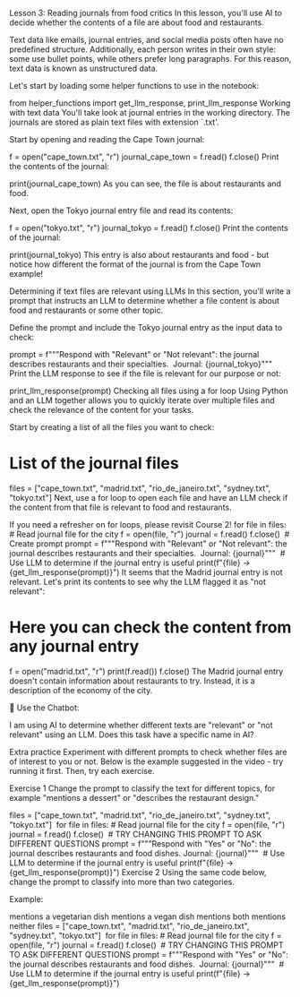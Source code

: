 Lesson 3: Reading journals from food critics
In this lesson, you'll use AI to decide whether the contents of a file are about food and restaurants.

Text data like emails, journal entries, and social media posts often have no predefined structure. Additionally, each person writes in their own style: some use bullet points, while others prefer long paragraphs. For this reason, text data is known as unstructured data.

Let's start by loading some helper functions to use in the notebook:

from helper_functions import get_llm_response, print_llm_response
Working with text data
You'll take look at journal entries in the working directory. The journals are stored as plain text files with extension `.txt'.

Start by opening and reading the Cape Town journal:

f = open("cape_town.txt", "r")
journal_cape_town = f.read()
f.close()
Print the contents of the journal:

print(journal_cape_town)
As you can see, the file is about restaurants and food.

Next, open the Tokyo journal entry file and read its contents:

f = open("tokyo.txt", "r")
journal_tokyo = f.read() 
f.close()
Print the contents of the journal:

print(journal_tokyo)
This entry is also about restaurants and food - but notice how different the format of the journal is from the Cape Town example!

Determining if text files are relevant using LLMs
In this section, you'll write a prompt that instructs an LLM to determine whether a file content is about food and restaurants or some other topic.

Define the prompt and include the Tokyo journal entry as the input data to check:

prompt = f"""Respond with "Relevant" or "Not relevant": 
the journal describes restaurants and their specialties. 
​
Journal:
{journal_tokyo}"""
Print the LLM response to see if the file is relevant for our purpose or not:

print_llm_response(prompt)
Checking all files using a for loop
Using Python and an LLM together allows you to quickly iterate over multiple files and check the relevance of the content for your tasks.

Start by creating a list of all the files you want to check:

# List of the journal files
files = ["cape_town.txt", "madrid.txt", "rio_de_janeiro.txt", "sydney.txt", "tokyo.txt"]
Next, use a for loop to open each file and have an LLM check if the content from that file is relevant to food and restaurants.

If you need a refresher on for loops, please revisit Course 2!
for file in files:
    # Read journal file for the city
    f = open(file, "r")
    journal = f.read()
    f.close()
​
    # Create prompt
    prompt = f"""Respond with "Relevant" or "Not relevant": 
    the journal describes restaurants and their specialties. 
​
    Journal:
    {journal}"""
​
    # Use LLM to determine if the journal entry is useful
    print(f"{file} -> {get_llm_response(prompt)}")
It seems that the Madrid journal entry is not relevant. Let's print its contents to see why the LLM flagged it as "not relevant":

# Here you can check the content from any journal entry
f = open("madrid.txt", "r") 
print(f.read()) 
f.close()
The Madrid journal entry doesn't contain information about restaurants to try. Instead, it is a description of the economy of the city.

🤖 Use the Chatbot:

I am using AI to determine whether different texts are "relevant" or "not relevant" using an LLM. Does this task have a specific name in AI?

Extra practice
Experiment with different prompts to check whether files are of interest to you or not. Below is the example suggested in the video - try running it first. Then, try each exercise.

Exercise 1
Change the prompt to classify the text for different topics, for example "mentions a dessert" or "describes the restaurant design."

files = ["cape_town.txt", "madrid.txt", "rio_de_janeiro.txt", 
         "sydney.txt", "tokyo.txt"]
​
for file in files:
    # Read journal file for the city
    f = open(file, "r")
    journal = f.read()
    f.close()
​
    # TRY CHANGING THIS PROMPT TO ASK DIFFERENT QUESTIONS
    prompt = f"""Respond with "Yes" or "No": 
    the journal describes restaurants and food dishes. 
​
    Journal:
    {journal}"""
​
    # Use LLM to determine if the journal entry is useful
    print(f"{file} -> {get_llm_response(prompt)}")
Exercise 2
Using the same code below, change the prompt to classify into more than two categories.

Example:

mentions a vegetarian dish
mentions a vegan dish
mentions both
mentions neither
files = ["cape_town.txt", "madrid.txt", "rio_de_janeiro.txt", 
         "sydney.txt", "tokyo.txt"]
​
for file in files:
    # Read journal file for the city
    f = open(file, "r")
    journal = f.read()
    f.close()
​
    # TRY CHANGING THIS PROMPT TO ASK DIFFERENT QUESTIONS
    prompt = f"""Respond with "Yes" or "No": 
    the journal describes restaurants and food dishes. 
​
    Journal:
    {journal}"""
​
    # Use LLM to determine if the journal entry is useful
    print(f"{file} -> {get_llm_response(prompt)}")
